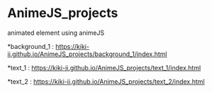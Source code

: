 # AnimeJS_projects
animated element using animeJS


*background_1  : <https://kiki-ii.github.io/AnimeJS_projects/background_1/index.html><br>

*text_1  : <https://kiki-ii.github.io/AnimeJS_projects/text_1/index.html><br>

*text_2  : <https://kiki-ii.github.io/AnimeJS_projects/text_2/index.html><br>
